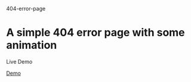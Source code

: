 404-error-page
<h1>A simple 404 error page with some animation</h1>
 <p>Live Demo</p>
 <a href="https://naime-hossain.github.io/404-error-page/" title="">Demo</a>
